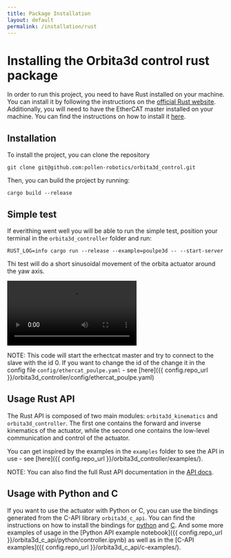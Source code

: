 ```yaml
---
title: Package Installation
layout: default
permalink: /installation/rust
---
```


# Installing the Orbita3d control rust package

In order to run this project, you need to have Rust installed on your machine. You can install it by following the instructions on the [official Rust website](https://www.rust-lang.org/tools/install).
Additionally, you will need to have the EtherCAT master installed on your machine. You can find the instructions on how to install it [here](installation_ethercat.md).


## Installation

To install the project, you can clone the repository 

```shell
git clone git@github.com:pollen-robotics/orbita3d_control.git
```

Then, you can build the project by running:

```shell
cargo build --release
```

## Simple test

If everithing went well you will be able to run the simple test, position your terminal in the `orbita3d_controller` folder and run:

```shell
RUST_LOG=info cargo run --release --example=poulpe3d -- --start-server
```
Thi test will do a short sinusoidal movement of the orbita actuator around the yaw axis.

<video width="300" controls>
    <source src="../../img/sinus.mp4" type="video/mp4">
    Your browser does not support the video tag.
</video>

NOTE:
This code will start the erhectcat master and try to connect to the slave with the id 0. If you want to change the id of the change it in the config file `config/ethercat_poulpe.yaml` - see [here]({{ config.repo_url }}/orbita3d_controller/config/ethercat_poulpe.yaml)

## Usage Rust API

The Rust API is composed of two main modules: `orbita3d_kinematics` and `orbita3d_controller`. The first one contains the forward and inverse kinematics of the actuator, while the second one contains the low-level communication and control of the actuator.

You can get inspired by the examples in the `examples` folder  to see the API in use - see [here]({{ config.repo_url }}/orbita3d_controller/examples/).

NOTE: 
You can also find the full Rust API documentation in the [API docs](../../api/orbita3d_controller/struct.Orbita3dController.html).


## Usage with Python and C

If you want to use the actuator with Python or C, you can use the bindings generated from the C-API library `orbita3d_c_api`. You can find the instructions on how to install the bindings for [python](../python) and [C](../orbita_c). And some more examples of usage in the [Python API example notebook]({{ config.repo_url }}/orbita3d_c_api/python/controller.ipynb) as well as in the [C-API examples]({{ config.repo_url }}/orbita3d_c_api/c-examples/).
